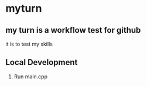 # myturn





my turn is a workflow test for github
-------------------------------------


it is to test my skills 





## Local Development

1. Run main.cpp
